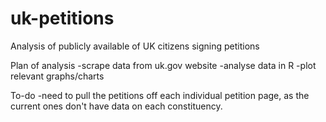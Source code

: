 # uk-petitions
Analysis of publicly available of UK citizens signing petitions

Plan of analysis
-scrape data from uk.gov website
-analyse data in R
-plot relevant graphs/charts

To-do
-need to pull the petitions off each individual petition page, as the current ones
  don't have data on each constituency.